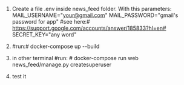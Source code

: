 1. Create a file .env inside news_feed folder. With this parameters:
MAIL_USERNAME="your@gmail.com"
MAIL_PASSWORD="gmail's password for app" #see here:# https://support.google.com/accounts/answer/185833?hl=en#
SECRET_KEY="any word"

2. #run:# docker-compose up --build
3. in other terminal #run: # docker-compose run web news_feed/manage.py createsuperuser
4. test it

